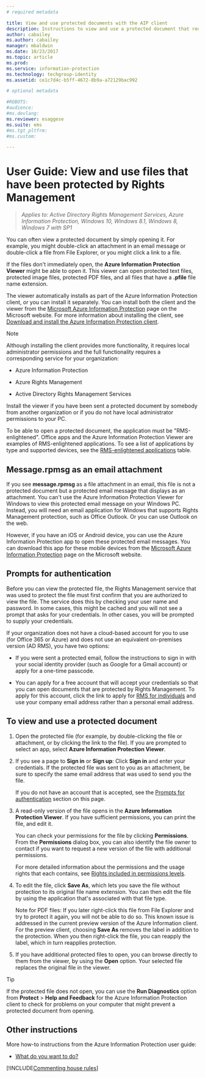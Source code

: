 ```yaml
---
# required metadata

title: View and use protected documents with the AIP client
description: Instructions to view and use a protected document that requires you to have the Azure Information Protection client installed.
author: cabailey
ms.author: cabailey
manager: mbaldwin
ms.date: 10/23/2017
ms.topic: article
ms.prod:
ms.service: information-protection
ms.technology: techgroup-identity
ms.assetid: ce1c7d4c-b5ff-4672-8b9a-a72129bac992

# optional metadata

#ROBOTS:
#audience:
#ms.devlang:
ms.reviewer: esaggese
ms.suite: ems
#ms.tgt_pltfrm:
#ms.custom:

---
```


# User Guide: View and use files that have been protected by Rights Management

>*Applies to: Active Directory Rights Management Services, Azure Information Protection, Windows 10, Windows 8.1, Windows 8, Windows 7 with SP1*

You can often view a protected document by simply opening it. For example, you might double-click an attachment in an email message or double-click a file from File Explorer, or you might click a link to a file.

If the files don't immediately open, the **Azure Information Protection Viewer** might be able to open it. This viewer can open protected text files, protected image files, protected PDF files, and all files that have a **.pfile** file name extension.

The viewer automatically installs as part of the Azure Information Protection client, or you can install it separately. You can install both the client and the viewer from the [Microsoft Azure Information Protection](https://go.microsoft.com/fwlink/?LinkId=303970) page on the Microsoft website. For more information about installing the client, see [Download and install the Azure Information Protection client](install-client-app.md).

> [!NOTE]
> Although installing the client provides more functionality, it requires local administrator permissions and the full functionality requires a corresponding service for your organization:
> 
> - Azure Information Protection
> 
> - Azure Rights Management
> 
> - Active Directory Rights Management Services 
> 
> Install the viewer if you have been sent a protected document by somebody from another organization or if you do not have local administrator permissions to your PC.

To be able to open a protected document, the application must be "RMS-enlightened". Office apps and the Azure Information Protection Viewer are examples of RMS-enlightened applications. To see a list of applications by type and supported devices, see the [RMS-enlightened applications](../get-started/requirements-applications.md#rms-enlightened-applications) table.  
## Message.rpmsg as an email attachment

If you see **message.rpmsg** as a file attachment in an email, this file is not a protected document but a protected email message that displays as an attachment. You can't use the Azure Information Protection Viewer for Windows to view this protected email message on your Windows PC. Instead, you will need an email application for Windows that supports Rights Management protection, such as Office Outlook. Or you can use Outlook on the web.

However, if you have an iOS or Android device, you can use the Azure Information Protection app to open these protected email messages. You can download this app for these mobile devices from the [Microsoft Azure Information Protection](https://go.microsoft.com/fwlink/?LinkId=303970) page on the Microsoft website.

## Prompts for authentication

Before you can view the protected file, the Rights Management service that was used to protect the file must first confirm that you are authorized to view the file. The service does this by checking your user name and password. In some cases, this might be cached and you will not see a prompt that asks for your credentials. In other cases, you will be prompted to supply your credentials.

If your organization does not have a cloud-based account for you to use (for Office 365 or Azure) and does not use an equivalent on-premises version (AD RMS), you have two options:

- If you were sent a protected email, follow the instructions to sign in with your social identity provider (such as Google for a Gmail account) or apply for a one-time passcode.

- You can apply for a free account that will accept your credentials so that you can open documents that are protected by Rights Management. To apply for this account, click the link to apply for [RMS for individuals](http://go.microsoft.com/fwlink/?LinkId=309469) and use your company email address rather than a personal email address. 

## To view and use a protected document

1. Open the protected file (for example, by double-clicking the file or attachment, or by clicking the link to the file). If you are prompted to select an app, select **Azure Information Protection Viewer**. 

2. If you see a page to **Sign in** or **Sign up**: Click **Sign in** and enter your credentials. If the protected file was sent to you as an attachment, be sure to specify the same email address that was used to send you the file.
    
    If you do not have an account that is accepted, see the [Prompts for authentication](#prompts-for-authentication) section on this page.

3. A read-only version of the file opens in the **Azure Information Protection Viewer**. If you have sufficient permissions, you can print the file, and edit it. 

    You can check your permissions for the file by clicking **Permissions**. From the **Permissions** dialog box, you can also identify the file owner to contact if you want to request a new version of the file with additional permissions.
    
    For more detailed information about the permissions and the usage rights that each contains, see [Rights included in permissions levels](../deploy-use/configure-usage-rights.md#rights-included-in-permissions-levels).

4. To edit the file, click **Save As**, which lets you save the file without protection to its original file name extension. You can then edit the file by using the application that's associated with that file type.
    
    Note for PDF files: If you later right-click this file from File Explorer and try to protect it again, you will not be able to do so. This known issue is addressed in the current preview version of the Azure Information client. For the preview client, choosing **Save As** removes the label in addition to the protection. When you then right-click the file, you can reapply the label, which in turn reapplies protection.

5. If you have additional protected files to open, you can browse directly to them from the viewer, by using the **Open** option. Your selected file replaces the original file in the viewer. 

> [!TIP]
> If the protected file does not open, you can use the **Run Diagnostics** option from **Protect** > **Help and Feedback** for the Azure Information Protection client to check for problems on your computer that might prevent a protected document from opening.

## Other instructions
More how-to instructions from the Azure Information Protection user guide:

-   [What do you want to do?](client-user-guide.md#what-do-you-want-to-do)


[!INCLUDE[Commenting house rules](../includes/houserules.md)]